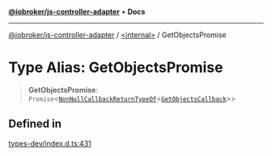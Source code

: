 [**@iobroker/js-controller-adapter**](../../README.md) • **Docs**

***

[@iobroker/js-controller-adapter](../../globals.md) / [\<internal\>](../README.md) / GetObjectsPromise

# Type Alias: GetObjectsPromise

> **GetObjectsPromise**: `Promise`\<[`NonNullCallbackReturnTypeOf`](NonNullCallbackReturnTypeOf.md)\<[`GetObjectsCallback`](GetObjectsCallback.md)\>\>

## Defined in

[types-dev/index.d.ts:431](https://github.com/ioBroker/ioBroker.js-controller/blob/8ad7f66ced81c171aa99d76496fa607acde05189/packages/types-dev/index.d.ts#L431)
